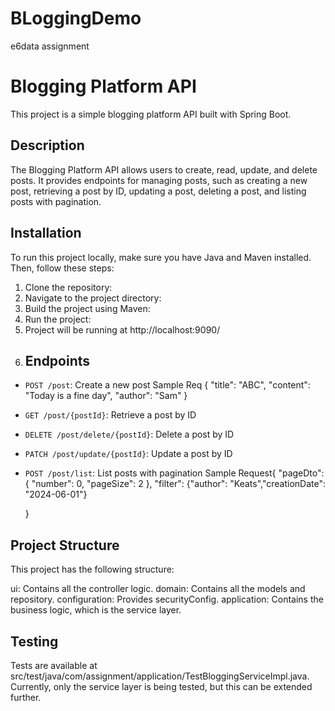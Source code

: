 # BLoggingDemo
e6data assignment


# Blogging Platform API

This project is a simple blogging platform API built with Spring Boot.

## Description

The Blogging Platform API allows users to create, read, update, and delete posts. It provides endpoints for managing posts, such as creating a new post, retrieving a post by ID, updating a post, deleting a post, and listing posts with pagination.

## Installation

To run this project locally, make sure you have Java and Maven installed. Then, follow these steps:

1. Clone the repository:
2. Navigate to the project directory:
3. Build the project using Maven:
4. Run the project:
5. Project will be running at http://localhost:9090/
6. ## Endpoints

- `POST /post`: Create a new post
  Sample Req
{
    "title": "ABC",
    "content": "Today is a fine day",
    "author": "Sam"
}

- `GET /post/{postId}`: Retrieve a post by ID
- `DELETE /post/delete/{postId}`: Delete a post by ID
- `PATCH /post/update/{postId}`: Update a post by ID
- `POST /post/list`: List posts with pagination
  Sample Request{
    "pageDto": {
        "number": 0,
        "pageSize": 2
    },
    "filter": {"author": "Keats","creationDate": "2024-06-01"}

   }
## Project Structure

This project has the following structure:

ui: Contains all the controller logic.
domain: Contains all the models and repository.
configuration: Provides securityConfig.
application: Contains the business logic, which is the service layer.

## Testing

Tests are available at src/test/java/com/assignment/application/TestBloggingServiceImpl.java. Currently, only the service layer is being tested, but this can be extended further.




